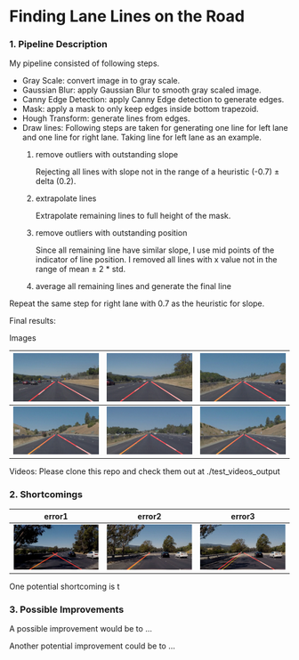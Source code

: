 # **Finding Lane Lines on the Road** 

### 1. Pipeline Description

My pipeline consisted of following steps. 
* Gray Scale: convert image in to gray scale.
* Gaussian Blur: apply Gaussian Blur to smooth gray scaled image.
* Canny Edge Detection: apply Canny Edge detection to generate edges.
* Mask: apply a mask to only keep edges inside bottom trapezoid.
* Hough Transform: generate lines from edges.
* Draw lines:
Following steps are taken for generating one line for left lane and one line for right lane.
Taking line for left lane as an example.
    1. remove outliers with outstanding slope
    
        Rejecting all lines with slope not in the range of a heuristic (-0.7) ± delta (0.2).
    
    2. extrapolate lines
    
        Extrapolate remaining lines to full height of the mask.
    
    3. remove outliers with outstanding position
    
        Since all remaining line have similar slope, I use mid points of the indicator of line position.
I removed all lines with x value not in the range of mean ± 2 * std.
    
    4. average all remaining lines and generate the final line

Repeat the same step for right lane with 0.7 as the heuristic for slope.

Final results:

Images

| ![solidWhiteCurve](test_images_output/solidWhiteCurve.jpg) | ![solidWhiteRight](test_images_output/solidWhiteRight.jpg) | ![solidYellowCurve](test_images_output/solidYellowCurve.jpg) |
|:---:|:---:|:---:|
| ![solidYellowCurve2](test_images_output/solidYellowCurve2.jpg) | ![solidYellowLeft](test_images_output/solidYellowLeft.jpg) | ![whiteCarLaneSwitch](test_images_output/whiteCarLaneSwitch.jpg) |

Videos: Please clone this repo and check them out at ./test_videos_output

### 2. Shortcomings

| error1 | error2 | error3 |
|:---:|:---:|:---:|
| ![error1](errors/error1.png) | ![error2](errors/error2.png) | ![error3](errors/error3.png) |

One potential shortcoming is t


### 3. Possible Improvements

A possible improvement would be to ...

Another potential improvement could be to ...
